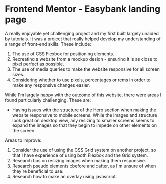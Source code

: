 # Frontend Mentor - Easybank landing page
A really enjoyable yet challenging project and my first built largely unaided by tutorials. It was a project that really helped develop my understanding of a range of front-end skills. These include: 

1. The use of CSS Flexbox for positioning elements. 
2. Recreating a website from a mockup design - ensuring it is as close to pixel perfect as possible. 
3. The use of media queries to make the website responsive for all screen sizes. 
4. Considering whether to use pixels, percentages or rems in order to make any responsive changes easier. 

While I'm largely happy with the outcome of this website, there were areas I found particularly challenging. These are: 

- Having issues with the structure of the Hero section when making the website responsive to mobile screens. While the images and structure look great on desktop view, any resizing to smaller screens seems to expand the images so that they begin to impede on other elements on the screen. 

Areas to improve: 

1. Consider the use of using the CSS Grid system on another project, so that I have experience of using both Flexbox and the Grid system.
2. Research tips on resizing images when making them responsive. 
3. Research pseudo elements ::before and ::after, as I'm unsure of when they're beneficial to use.
4. Research how to make an overlay using javascript. 

